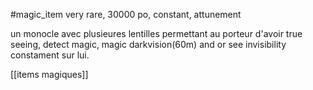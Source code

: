 #magic_item 
very rare, 30000 po, constant, attunement

un monocle avec plusieures lentilles permettant au porteur d'avoir true seeing, detect magic, magic darkvision(60m) and or see invisibility constament sur lui.

[[items magiques]]